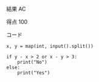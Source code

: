 結果
AC

得点
100

コード
```
x, y = map(int, input().split())

if y - x > 2 or x - y > 3:
    print("No")
else:
    print("Yes")
```
